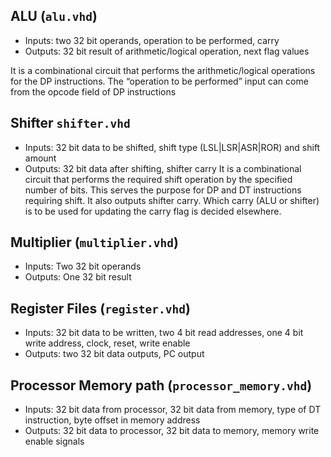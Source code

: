 ## ALU (```alu.vhd```)

* Inputs: two 32 bit operands, operation to be performed, carry
* Outputs: 32 bit result of arithmetic/logical operation, next flag values

It is a combinational circuit that performs the arithmetic/logical operations for the DP instructions. The “operation to be  performed” input can come from the opcode field of DP instructions

## Shifter ```shifter.vhd```
* Inputs: 32 bit data to be shifted, shift type (LSL|LSR|ASR|ROR) and shift amount 
* Outputs: 32 bit data after shifting, shifter carry
It  is  a  combinational  circuit  that  performs  the  required  shift  operation  by  the  specified number of bits. This serves the purpose for DP and DT instructions requiring shift. It also outputs  shifter  carry. Which carry (ALU or shifter) is to be used for updating the carry flag is decided elsewhere.

## Multiplier (```multiplier.vhd```)
* Inputs: Two 32 bit operands
* Outputs: One 32 bit result

## Register Files (```register.vhd```)
* Inputs: 32 bit data to be written, two 4 bit read addresses, one 4 bit write address, clock, reset, write enable
* Outputs: two 32 bit data outputs, PC output

## Processor Memory path (```processor_memory.vhd```)
* Inputs: 32 bit data from processor, 32 bit data from memory, type of DT instruction, byte offset in memory address 
* Outputs: 32 bit data to processor, 32 bit data to memory, memory write enable signals
